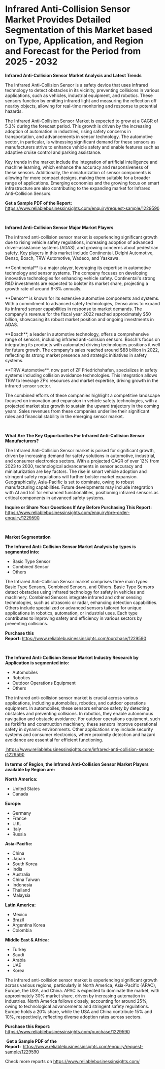 <p><h1>Infrared Anti-Collision Sensor Market Provides Detailed Segmentation of this Market based on Type, Application, and Region and Forecast for the Period from 2025 - 2032</h1></p><p><strong>Infrared Anti-Collision Sensor Market Analysis and Latest Trends</strong></p>
<p><p>The Infrared Anti-Collision Sensor is a safety device that uses infrared technology to detect obstacles in its vicinity, preventing collisions in various applications, such as vehicles, industrial equipment, and robotics. These sensors function by emitting infrared light and measuring the reflection off nearby objects, allowing for real-time monitoring and response to potential hazards. </p><p>The Infrared Anti-Collision Sensor Market is expected to grow at a CAGR of 5.3% during the forecast period. This growth is driven by the increasing adoption of automation in industries, rising safety concerns in transportation, and advancements in sensor technology. The automotive sector, in particular, is witnessing significant demand for these sensors as manufacturers strive to enhance vehicle safety and enable features such as adaptive cruise control and parking assistance.</p><p>Key trends in the market include the integration of artificial intelligence and machine learning, which enhance the accuracy and responsiveness of these sensors. Additionally, the miniaturization of sensor components is allowing for more compact designs, making them suitable for a broader range of applications. Emerging economies and the growing focus on smart infrastructure are also contributing to the expanding market for Infrared Anti-Collision Sensors.</p></p>
<p><strong>Get a Sample PDF of the Report:&nbsp;</strong> <a href="https://www.reliablebusinessinsights.com/enquiry/request-sample/1229590?utm_campaign=3356&utm_medium=2&utm_source=Github&utm_content=ia&utm_term=06042025&utm_id=infrared-anti-collision-sensor">https://www.reliablebusinessinsights.com/enquiry/request-sample/1229590</a></p>
<p>&nbsp;</p>
<p><strong>Infrared Anti-Collision Sensor Major Market Players</strong></p>
<p><p>The infrared anti-collision sensor market is experiencing significant growth due to rising vehicle safety regulations, increasing adoption of advanced driver-assistance systems (ADAS), and growing concerns about pedestrian safety. Key players in this market include Continental, Delphi Automotive, Denso, Bosch, TRW Automotive, Wadeco, and Yaskawa.</p><p>**Continental** is a major player, leveraging its expertise in automotive technology and sensor systems. The company focuses on developing innovative technologies for enhancing vehicle safety. Continental's strong R&D investments are expected to bolster its market share, projecting a growth rate of around 6-8% annually.</p><p>**Denso** is known for its extensive automotive components and systems. With a commitment to advanced safety technologies, Denso aims to expand its infrared sensor capabilities in response to market demands. The company's revenue for the fiscal year 2022 reached approximately $50 billion, showcasing its robust market position and ongoing investments in ADAS.</p><p>**Bosch**, a leader in automotive technology, offers a comprehensive range of sensors, including infrared anti-collision sensors. Bosch's focus on integrating its products with automated driving technologies positions it well for future growth. The company's sales reached around $88 billion in 2022, reflecting its strong market presence and strategic initiatives in safety systems.</p><p>**TRW Automotive**, now part of ZF Friedrichshafen, specializes in safety systems including collision avoidance technologies. This integration allows TRW to leverage ZF’s resources and market expertise, driving growth in the infrared sensor sector.</p><p>The combined efforts of these companies highlight a competitive landscape focused on innovation and expansion in vehicle safety technologies, with a projected market size growth to sustain the upward trajectory in the coming years. Sales revenues from these companies underline their significant roles and financial stability in the emerging sensor market.</p></p>
<p>&nbsp;</p>
<p><strong>What Are The Key Opportunities For Infrared Anti-Collision Sensor Manufacturers?</strong></p>
<p><p>The Infrared Anti-Collision Sensor market is poised for significant growth, driven by increasing demand for safety solutions in automotive, industrial, and consumer electronics sectors. With a projected CAGR of over 12% from 2023 to 2030, technological advancements in sensor accuracy and miniaturization are key factors. The rise in smart vehicle adoption and stringent safety regulations will further bolster market expansion. Geographically, Asia-Pacific is set to dominate, owing to robust manufacturing capabilities. Future developments may include integration with AI and IoT for enhanced functionalities, positioning infrared sensors as critical components in advanced safety systems.</p></p>
<p><strong>Inquire or Share Your Questions If Any Before Purchasing This Report:</strong> <a href="https://www.reliablebusinessinsights.com/enquiry/pre-order-enquiry/1229590?utm_campaign=3356&utm_medium=2&utm_source=Github&utm_content=ia&utm_term=06042025&utm_id=infrared-anti-collision-sensor">https://www.reliablebusinessinsights.com/enquiry/pre-order-enquiry/1229590</a></p>
<p>&nbsp;</p>
<p><strong>Market Segmentation</strong></p>
<p><strong>The Infrared Anti-Collision Sensor Market Analysis by types is segmented into:</strong></p>
<p><ul><li>Basic Type Sensor</li><li>Combined Sensor</li><li>Others</li></ul></p>
<p><p>The Infrared Anti-Collision Sensor market comprises three main types: Basic Type Sensors, Combined Sensors, and Others. Basic Type Sensors detect obstacles using infrared technology for safety in vehicles and machinery. Combined Sensors integrate infrared and other sensing technologies, such as ultrasonic or radar, enhancing detection capabilities. Others include specialized or advanced sensors tailored for unique applications in robotics, automation, or industrial uses. Each type contributes to improving safety and efficiency in various sectors by preventing collisions.</p></p>
<p><strong>Purchase this Report:&nbsp;</strong><a href="https://www.reliablebusinessinsights.com/purchase/1229590?utm_campaign=3356&utm_medium=2&utm_source=Github&utm_content=ia&utm_term=06042025&utm_id=infrared-anti-collision-sensor">https://www.reliablebusinessinsights.com/purchase/1229590</a></p>
<p>&nbsp;</p>
<p><strong>The Infrared Anti-Collision Sensor Market Industry Research by Application is segmented into:</strong></p>
<p><ul><li>Automobiles</li><li>Robotics</li><li>Outdoor Operations Equipment</li><li>Others</li></ul></p>
<p><p>The infrared anti-collision sensor market is crucial across various applications, including automobiles, robotics, and outdoor operations equipment. In automobiles, these sensors enhance safety by detecting obstacles and preventing collisions. In robotics, they enable autonomous navigation and obstacle avoidance. For outdoor operations equipment, such as forklifts and construction machinery, these sensors improve operational safety in dynamic environments. Other applications may include security systems and consumer electronics, where proximity detection and hazard avoidance are essential for efficient functioning.</p></p>
<p><a href="https://www.reliablebusinessinsights.com/infrared-anti-collision-sensor-r1229590?utm_campaign=3356&utm_medium=2&utm_source=Github&utm_content=ia&utm_term=06042025&utm_id=infrared-anti-collision-sensor">&nbsp;https://www.reliablebusinessinsights.com/infrared-anti-collision-sensor-r1229590</a></p>
<p><strong>In terms of Region, the Infrared Anti-Collision Sensor Market Players available by Region are:</strong></p>
<p>
    <p> <strong> North America: </strong>
        <ul>
            <li>United States</li>
            <li>Canada</li>
        </ul>
        </p> 
    <p> <strong> Europe: </strong>
        <ul>
            <li>Germany</li>
            <li>France</li>
            <li>U.K.</li>
            <li>Italy</li>
            <li>Russia</li>
        </ul>
        </p> 
    <p> <strong> Asia-Pacific: </strong>
        <ul>
            <li>China</li>
            <li>Japan</li>
            <li>South Korea</li>
            <li>India</li>
            <li>Australia</li>
            <li>China Taiwan</li>
            <li>Indonesia</li>
            <li>Thailand</li>
            <li>Malaysia</li>
        </ul>
        </p> 
    <p> <strong> Latin America: </strong>
        <ul>
            <li>Mexico</li>
            <li>Brazil</li>
            <li>Argentina Korea</li>
            <li>Colombia</li>
        </ul>
        </p> 
    <p> <strong> Middle East & Africa: </strong>
        <ul>
            <li>Turkey</li>
            <li>Saudi</li>
            <li>Arabia</li>
            <li>UAE</li>
            <li>Korea</li>
        </ul>
    </p>
    </p>
<p><p>The infrared anti-collision sensor market is experiencing significant growth across various regions, particularly in North America, Asia-Pacific (APAC), Europe, the USA, and China. APAC is expected to dominate the market, with approximately 30% market share, driven by increasing automation in industries. North America follows closely, accounting for around 25%, owing to technological advancements and stringent safety regulations. Europe holds a 20% share, while the USA and China contribute 15% and 10%, respectively, reflecting diverse adoption rates across sectors.</p></p>
<p><strong>Purchase this Report: </strong><a href="https://www.reliablebusinessinsights.com/purchase/1229590?utm_campaign=3356&utm_medium=2&utm_source=Github&utm_content=ia&utm_term=06042025&utm_id=infrared-anti-collision-sensor">https://www.reliablebusinessinsights.com/purchase/1229590</a></p>
<p>&nbsp;<strong>Get a Sample PDF of the Report:&nbsp;&nbsp;</strong><a href="https://www.reliablebusinessinsights.com/enquiry/request-sample/1229590?utm_campaign=3356&utm_medium=2&utm_source=Github&utm_content=ia&utm_term=06042025&utm_id=infrared-anti-collision-sensor">https://www.reliablebusinessinsights.com/enquiry/request-sample/1229590</a></p>
<p><strong></strong></p>
<p>Check more reports on <a href="https://www.reliablebusinessinsights.com/?utm_campaign=3356&utm_medium=2&utm_source=Github&utm_content=ia&utm_term=06042025&utm_id=infrared-anti-collision-sensor">https://www.reliablebusinessinsights.com/</a></p>
